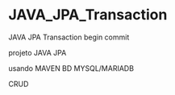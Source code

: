 # JAVA_JPA_Transaction
JAVA JPA Transaction begin commit


projeto JAVA JPA

usando MAVEN
BD MYSQL/MARIADB

CRUD
